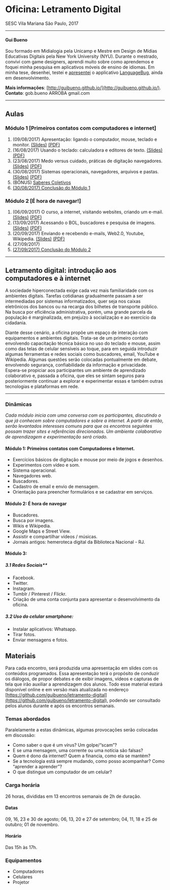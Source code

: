 # Oficina: Letramento Digital

SESC Vila Mariana 
São Paulo, 2017

---

#### Gui Bueno

Sou formado em Midialogia pela Unicamp e Mestre em Design de Mídias Educativas Digitais pela New York University (NYU). Durante o mestrado, convivi com game designers, aprendi muito sobre como aprendemos e foquei minha pesquisa em aplicativos móveis de ensino de idiomas. Em minha tese, desenhei, testei e [apresentei](https://www.youtube.com/watch?v=DGmgGfFZpQo) o applicativo [LanguageBug](http://languagebug.org/), ainda em desenvolvimento. 

**Mais informações**: [http://guibueno.github.io/](http://guibueno.github.io/).
**Contato**: gob.bueno ARROBA gmail.com

---

## Aulas

### Módulo 1 [Primeiros contatos com computadores e internet]

1. (09/08/2017) Apresentação: ligando o computador, mouse, teclado e monitor. [(Slides)](modulo1-aula1.html) [(PDF)](pdfs/1-1.compressed.pdf)
2. (16/08/2017) Usando o teclado: calculadora e editores de texto. [(Slides)](modulo1-aula2.html) [(PDF)](pdfs/1-2.compressed.pdf)
3. (23/08/2017) Medo versus cuidado, práticas de digitação navegadores. [(Slides)](modulo1-aula3.html) [(PDF)](pdfs/1-3.compressed.pdf)
4. (30/08/2017) Sistemas operacionais, navegadores, arquivos e pastas. [(Slides)](modulo1-aula4.html) [(PDF)](pdfs/1-4.compressed.pdf)
5. (BÔNUS) [Saberes Coletivos](saberes-coletivos.html)
6. [(30/08/2017) Conclusão do Módulo 1](https://docs.google.com/forms/d/e/1FAIpQLSexIWI4bWgRLxssvA3UxJD53MC4Oqn28K_AwcJZ3YbIZ-Z4xw/viewform#responses)

### Módulo 2 [É hora de navegar!]
1. (06/09/2017) O curso, a internet, visitando websites, criando um e-mail. [(Slides)](modulo2-aula1.html) [(PDF)](pdfs/2-1.compressed.pdf)
2. (13/09/2017) Acessando o BOL, buscadores e pesquisa de imagens. [(Slides)](modulo2-aula2.html) [(PDF)](pdfs/2-2.compressed.pdf)
3. (20/09/2017) Enviando e recebendo e-mails, Web2.0, Youtube, Wikipedia. [(Slides)](modulo2-aula3.html) [(PDF)](pdfs/2-3.compressed.pdf)
4. (27/09/2017)
6. [(27/09/2017) Conclusão do Módulo 2](https://goo.gl/forms/zzVrrZu8PlVlGOWN2)


---

## Letramento digital: introdução aos computadores e à internet

A sociedade hiperconectada exige cada vez mais familiaridade com os ambientes digitais. Tarefas cotidianas gradualmente passam a ser intermediadas por sistemas informatizados, quer seja nos caixas eletrônicos dos bancos ou na recarga dos bilhetes de transporte público. Na busca por eficiência administrativa, porém, uma grande parcela da população é marginalizada, em prejuízo à socialização e ao exercício da cidadania. 

Diante desse cenário, a oficina propõe um espaço de interação com equipamentos e ambientes digitais. Trata-se de um primeiro contato envolvendo capacitação técnica básica no uso do teclado e mouse, assim como das telas de celular sensíveis ao toque, para em seguida introduzir algumas ferramentas e redes sociais como buscadores, email, YouTube e Wikipedia. Algumas questões serão colocadas pontualmente em debate, envolvendo segurança, confiabilidade da informação e privacidade. Espera-se propiciar aos participantes um ambiente de aprendizado colaborativo e, passada a oficina, que eles se sintam seguros para posteriormente continuar a explorar e experimentar essas e também outras tecnologias e plataformas em rede.

---

### Dinâmicas
*Cada módulo inicia com uma conversa com os participantes, discutindo o que já conhecem sobre computadores e sobre a internet. A partir de então, serão levantados interesses comuns para que os encontros seguintes possam trazer sites e referências direcionados. Um ambiente colaborativo de aprendizagem e experimentação será criado.*

#### **Módulo 1: Primeiros contatos com Computadores e Internet.**
- Exercícios básicos de digitação e mouse por meio de jogos e desenhos.
- Experimentos com vídeo e som.
- Sistema operacional.
- Navegadores web.
- Buscadores.
- Cadastro de email e envio de mensagem.
- Orientação para preencher formulários e se cadastrar em serviços.

#### **Módulo 2: É hora de navegar**
* Buscadores.
* Busca por imagens.
* Wikis e Wikipedia.
* Google Maps e Street View.
* Assistir e compartilhar vídeos / músicas.
* Jornais antigos: hemeroteca digital da Biblioteca Nacional - RJ.

#### **Módulo 3:**
 
##### 3.1 Redes Sociais**
* Facebook.
* Twitter.
* Instagram.
* Tumblr / Pinterest / Flickr.
* Criação de uma conta conjunta para apresentar o desenvolvimento da oficina.

##### **3.2 Uso do celular smartphone:**
* Instalar aplicativos: Whatsapp.
* Tirar fotos.
* Enviar mensagens e fotos.

## Materiais

Para cada encontro, será produzida uma apresentação em slides com os conteúdos programados. Essa apresentação terá o propósito de conduzir os diálogos, de propor debates e de exibir imagens, vídeos e capturas de tela que irão auxiliar a aprendizagem dos alunos. Todo esse material estará disponível online e em versão mais atualizada no endereço [https://github.com/guibueno/letramento-digital](https://github.com/guibueno/letramento-digital), podendo ser consultado pelos alunos durante e após os encontros semanais.

### Temas abordados

Paralelamente a estas dinâmicas, algumas provocações serão colocadas em discussão:

* Como saber o que é um vírus? Um golpe/“scam”?
* E se uma mensagem, uma corrente ou uma notícia são falsas?
* Quem é dono da internet? Quem a financia, como ela se mantém?
* Se a tecnologia está sempre mudando, como posso acompanhar? Como “aprender a aprender”?
* O que distingue um computador de um celular?
 
### Carga horária

26 horas, divididas em 13 encontros semanais de 2h de duração.

#### Datas
09, 16, 23 e 30 de agosto;
06, 13, 20 e 27 de setembro;
04, 11, 18 e 25 de outubro;
01 de novembro.

#### Horário
Das 15h às 17h.

### Equipamentos
- Computadores
- Celulares
- Projetor